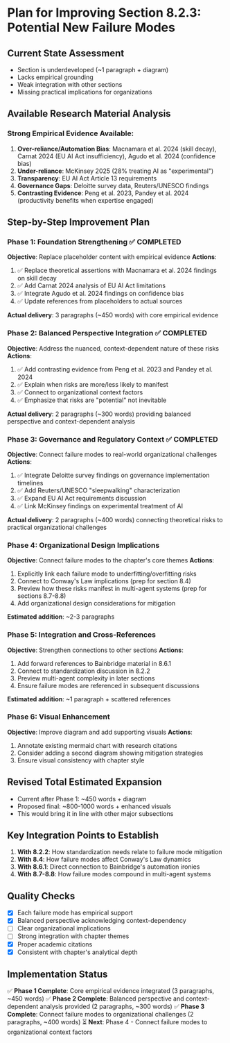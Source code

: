 # Plan for Improving Section 8.2.3: Potential New Failure Modes

## Current State Assessment
- Section is underdeveloped (~1 paragraph + diagram)
- Lacks empirical grounding
- Weak integration with other sections
- Missing practical implications for organizations

## Available Research Material Analysis

### Strong Empirical Evidence Available:
1. **Over-reliance/Automation Bias**: Macnamara et al. 2024 (skill decay), Carnat 2024 (EU AI Act insufficiency), Agudo et al. 2024 (confidence bias)
2. **Under-reliance**: McKinsey 2025 (28% treating AI as "experimental")
3. **Transparency**: EU AI Act Article 13 requirements
4. **Governance Gaps**: Deloitte survey data, Reuters/UNESCO findings
5. **Contrasting Evidence**: Peng et al. 2023, Pandey et al. 2024 (productivity benefits when expertise engaged)

## Step-by-Step Improvement Plan

### Phase 1: Foundation Strengthening ✅ COMPLETED
**Objective**: Replace placeholder content with empirical evidence
**Actions**:
1. ✅ Replace theoretical assertions with Macnamara et al. 2024 findings on skill decay
2. ✅ Add Carnat 2024 analysis of EU AI Act limitations
3. ✅ Integrate Agudo et al. 2024 findings on confidence bias
4. ✅ Update references from placeholders to actual sources

**Actual delivery**: 3 paragraphs (~450 words) with core empirical evidence

### Phase 2: Balanced Perspective Integration ✅ COMPLETED
**Objective**: Address the nuanced, context-dependent nature of these risks
**Actions**:
1. ✅ Add contrasting evidence from Peng et al. 2023 and Pandey et al. 2024
2. ✅ Explain when risks are more/less likely to manifest
3. ✅ Connect to organizational context factors
4. ✅ Emphasize that risks are "potential" not inevitable

**Actual delivery**: 2 paragraphs (~300 words) providing balanced perspective and context-dependent analysis

### Phase 3: Governance and Regulatory Context ✅ COMPLETED
**Objective**: Connect failure modes to real-world organizational challenges
**Actions**:
1. ✅ Integrate Deloitte survey findings on governance implementation timelines
2. ✅ Add Reuters/UNESCO "sleepwalking" characterization
3. ✅ Expand EU AI Act requirements discussion
4. ✅ Link McKinsey findings on experimental treatment of AI

**Actual delivery**: 2 paragraphs (~400 words) connecting theoretical risks to practical organizational challenges

### Phase 4: Organizational Design Implications
**Objective**: Connect failure modes to the chapter's core themes
**Actions**:
1. Explicitly link each failure mode to underfitting/overfitting risks
2. Connect to Conway's Law implications (prep for section 8.4)
3. Preview how these risks manifest in multi-agent systems (prep for sections 8.7-8.8)
4. Add organizational design considerations for mitigation

**Estimated addition**: ~2-3 paragraphs

### Phase 5: Integration and Cross-References
**Objective**: Strengthen connections to other sections
**Actions**:
1. Add forward references to Bainbridge material in 8.6.1
2. Connect to standardization discussion in 8.2.2
3. Preview multi-agent complexity in later sections
4. Ensure failure modes are referenced in subsequent discussions

**Estimated addition**: ~1 paragraph + scattered references

### Phase 6: Visual Enhancement
**Objective**: Improve diagram and add supporting visuals
**Actions**:
1. Annotate existing mermaid chart with research citations
2. Consider adding a second diagram showing mitigation strategies
3. Ensure visual consistency with chapter style

## Revised Total Estimated Expansion
- Current after Phase 1: ~450 words + diagram
- Proposed final: ~800-1000 words + enhanced visuals
- This would bring it in line with other major subsections

## Key Integration Points to Establish
1. **With 8.2.2**: How standardization needs relate to failure mode mitigation
2. **With 8.4**: How failure modes affect Conway's Law dynamics
3. **With 8.6.1**: Direct connection to Bainbridge's automation ironies
4. **With 8.7-8.8**: How failure modes compound in multi-agent systems

## Quality Checks
- [x] Each failure mode has empirical support
- [x] Balanced perspective acknowledging context-dependency
- [ ] Clear organizational implications
- [ ] Strong integration with chapter themes
- [x] Proper academic citations
- [x] Consistent with chapter's analytical depth

## Implementation Status
✅ **Phase 1 Complete**: Core empirical evidence integrated (3 paragraphs, ~450 words)
✅ **Phase 2 Complete**: Balanced perspective and context-dependent analysis provided (2 paragraphs, ~300 words)
✅ **Phase 3 Complete**: Connect failure modes to organizational challenges (2 paragraphs, ~400 words)
⏳ **Next**: Phase 4 - Connect failure modes to organizational context factors 